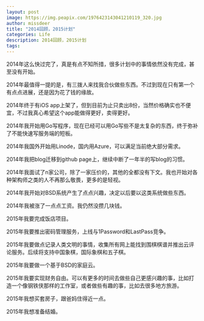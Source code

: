```yaml
---
layout: post
image: https://img.peapix.com/1976423143041210119_320.jpg
author: missdeer
title: "2014回顾，2015计划"
categories: Life
description: 2014回顾，2015计划
tags: 
---
```

2014年这么快过完了，真是有点不知所措，很多计划中的事情依然没有完成，甚至没有开始。

2014年最值得一提的是，有三拨人来找我合伙做些东西。不过到现在只有第一个有点点进展，还是因为花了钱的缘故。

2014年终于有iOS app上架了，但到目前为止只卖出8份，当然价格确实也不便宜，不过我真心希望这个app能做得更好，卖得更好。

2014年我开始用Go写程序，现在已经可以用Go写些不是太复杂的东西，终于弥补了不能快速写服务端的短板。

2014年我国外开始用Linode，国内用Azure，可以满足当前绝大部分需求。

2014年我把blog迁移到github page上，继续中断了一年半的写blog的习惯。

2014年我面试了n家公司，除了一家压价的，其他的全都没有下文。我也开始对各种架构师之类的人不再那么敬畏，更多的是轻视。

2014年我开始对BSD系统产生了点点兴趣，决定以后要以这类系统做些东西。

2014年我被涨了一点点工资。我仍然没攒几块钱。

2015年我要完成饭店项目。

2015年我要推出密码管理服务，上线与1Password和LastPass竞争。

2015年我要做点记录人类文明的事情，收集所有网上能找到围棋棋谱并推出云评论服务。后续将支持中国象棋，国际象棋和五子棋。

2015年我要做一个基于BSD的家庭云。

2015年我要实现财务自由。可以有更多的时间去做些自己更感兴趣的事，比如打造一个像钢铁侠那样的工作室，或者做些有趣的事，比如去很多地方旅游。

2015年我想买套房子，跟爸妈住得近一点。

2015年我想准备结婚。
